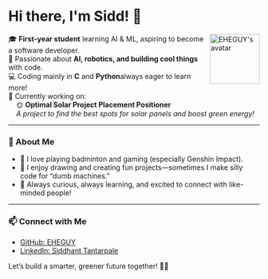 # Hi there, I'm Sidd! 👋

<img src="https://github.com/EHEGUY.png" width="100" align="right" alt="EHEGUY's avatar" />

🎓 **First-year student** learning AI & ML, aspiring to become a software developer.  
🤖 Passionate about **AI, robotics, and building cool things** with code.  
💻 Coding mainly in **C** and **Python**always eager to learn more!  
🔬 Currently working on:  
&nbsp;&nbsp;&nbsp;&nbsp;🌞 **Optimal Solar Project Placement Positioner**  
&nbsp;&nbsp;&nbsp;&nbsp;_A project to find the best spots for solar panels and boost green energy!_

---

### 🚀 About Me

- 🏸 I love playing badminton and gaming (especially Genshin Impact).
- 🎨 I enjoy drawing and creating fun projects—sometimes I make silly code for “dumb machines.”
- 🌱 Always curious, always learning, and excited to connect with like-minded people!

---

### 📫 Connect with Me

- [GitHub: EHEGUY](https://github.com/EHEGUY)
- [LinkedIn: Siddhant Tantarpale](https://www.linkedin.com/in/siddhant-tantarpale-620375271)

Let’s build a smarter, greener future together! 🌱✨
